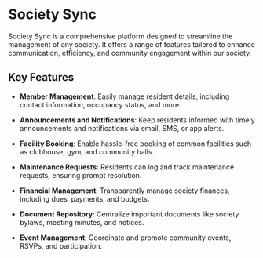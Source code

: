 # Society Sync

Society Sync is a comprehensive platform designed to streamline the management of any society. It offers a range of features tailored to enhance communication, efficiency, and community engagement within our society.

## Key Features

- **Member Management**: Easily manage resident details, including contact information, occupancy status, and more.
  
- **Announcements and Notifications**: Keep residents informed with timely announcements and notifications via email, SMS, or app alerts.
  
- **Facility Booking**: Enable hassle-free booking of common facilities such as clubhouse, gym, and community halls.
  
- **Maintenance Requests**: Residents can log and track maintenance requests, ensuring prompt resolution.
  
- **Financial Management**: Transparently manage society finances, including dues, payments, and budgets.
  
- **Document Repository**: Centralize important documents like society bylaws, meeting minutes, and notices.
  
- **Event Management**: Coordinate and promote community events, RSVPs, and participation.

